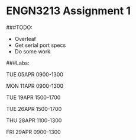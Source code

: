 # ENGN3213 Assignment 1

###TODO:
* Overleaf
* Get serial port specs
* Do some work

###Labs:

TUE 05APR 0900-1300

MON 11APR 0900-1300

TUE 19APR 1500-1700

TUE 26APR 1500-1700

THU 28APR 1100-1300

FRI 29APR 0900-1300
